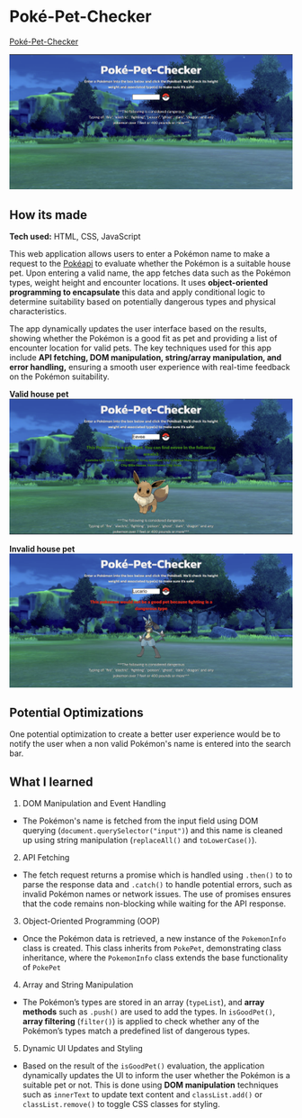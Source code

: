 # Poké-Pet-Checker

[Poké-Pet-Checker](https://pokemon-pet-check.netlify.app/)

![Poké-Pet-Checker home screen](/img/PPC1.png)

## How its made
**Tech used:** HTML, CSS, JavaScript

This web application allows users to enter a Pokémon name to make a request to the [Pokéapi](https://pokeapi.co/) to evaluate whether the Pokémon is a suitable house pet. Upon entering a valid name, the app fetches data such as the Pokémon types, weight height and encounter locations. It uses **object-oriented programming to encapsulate** this data and apply conditional logic to determine suitability based on potentially dangerous types and physical characteristics.

The app dynamically updates the user interface based on the results, showing whether the Pokémon is a good fit as pet and providing a list of encounter location for valid pets. The key techniques used for this app include **API fetching, DOM manipulation, string/array manipulation, and error handling,** ensuring a smooth user experience with real-time feedback on the Pokémon suitability.

**Valid house pet**
![Poké-Pet-Checker correct screen](/img/PPCcorrect.png)

**Invalid house pet**
![Poké-Pet-Checker incorrect screen](/img/PPCincorrect.png)

## Potential Optimizations
One potential optimization to create a better user experience would be to notify the user when a non valid Pokémon's name is entered into the search bar.


## What I learned
1. DOM Manipulation and Event Handling
  - The Pokémon's name is fetched from the input field using DOM querying (`document.querySelector("input")`) and this name is cleaned up using string manipulation (`replaceAll()` and `toLowerCase()`).
2. API Fetching
 - The fetch request returns a promise which is handled using `.then()` to to parse the response data and `.catch()` to handle potential errors, such as invalid Pokémon names or network issues. The use of promises ensures that the code remains non-blocking while waiting for the API response.
3. Object-Oriented Programming (OOP)
 - Once the Pokémon data is retrieved, a new instance of the `PokemonInfo` class is created. This class inherits from `PokePet`, demonstrating class inheritance, where the `PokemonInfo` class extends the base functionality of `PokePet`
4. Array and String Manipulation
 - The Pokémon’s types are stored in an array (`typeList`), and **array methods** such as `.push()` are used to add the types. In `isGoodPet()`, **array filtering** (`filter()`) is applied to check whether any of the Pokémon’s types match a predefined list of dangerous types.
5. Dynamic UI Updates and Styling
 - Based on the result of the `isGoodPet()` evaluation, the application dynamically updates the UI to inform the user whether the Pokémon is a suitable pet or not. This is done using **DOM manipulation** techniques such as `innerText` to update text content and `classList.add()` or `classList.remove()` to toggle CSS classes for styling.




